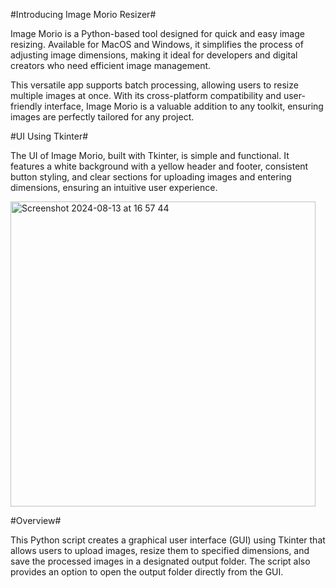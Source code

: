 #Introducing Image Morio Resizer#

Image Morio is a Python-based tool designed for quick and easy image resizing. Available for MacOS and Windows, it simplifies the process of adjusting image dimensions, making it ideal for developers and digital creators who need efficient image management.

This versatile app supports batch processing, allowing users to resize multiple images at once. With its cross-platform compatibility and user-friendly interface, Image Morio is a valuable addition to any toolkit, ensuring images are perfectly tailored for any project.

#UI Using Tkinter#

The UI of Image Morio, built with Tkinter, is simple and functional. It features a white background with a yellow header and footer, consistent button styling, and clear sections for uploading images and entering dimensions, ensuring an intuitive user experience.

<img width="488" alt="Screenshot 2024-08-13 at 16 57 44" src="https://github.com/user-attachments/assets/292eb99a-a732-4b76-8fed-327d2ba2c571">

#Overview#

This Python script creates a graphical user interface (GUI) using Tkinter that allows users to upload images, resize them to specified dimensions, and save the processed images in a designated output folder. The script also provides an option to open the output folder directly from the GUI.
